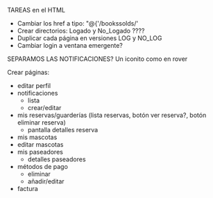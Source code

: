 TAREAS en el HTML
 - Cambiar los href a tipo: "@{'/bookssolds/'
 - Crear directorios: Logado y No_Logado ????
 - Duplicar cada página en versiones LOG y NO_LOG
 - Cambiar login a ventana emergente?

SEPARAMOS LAS NOTIFICACIONES?
Un iconito como en rover


Crear páginas:
   - editar perfil 
   - notificaciones
     - lista
     - crear/editar
   - mis reservas/guarderías (lista reservas, botón ver reserva?, botón eliminar reserva)
     - pantalla detalles reserva
   - mis mascotas
   - editar mascotas
   - mis paseadores 
     - detalles paseadores
   - métodos de pago
     - eliminar
     - añadir/editar
   - factura
    